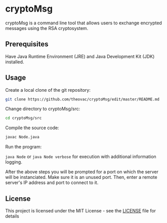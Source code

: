 # cryptoMsg

cryptoMsg is a command line tool that allows users to exchange encrypted messages using the RSA cryptosystem.

## Prerequisites

Have Java Runtime Environment (JRE) and Java Development Kit (JDK) installed. 

## Usage

Create a local clone of the git repository: 

```bash
git clone https://github.com/theovac/cryptoMsg/edit/master/README.md
```

Change directory to cryptoMsg/src:

```bash
cd cryptoMsg/src
```

Compile the source code:

```bash
javac Node.java
```

Run the program:

`java Node` or `java Node verbose` for execution with additional information logging.

After the above steps you will be prompted for a port on which the server will be instanciated. Make sure it is an unused port. Then, enter a remote server's IP address and port to connect to it.

## License

This project is licensed under the MIT License - see the [LICENSE](https://github.com/theovasi/browsewiki/blob/master/LICENSE) file for details
